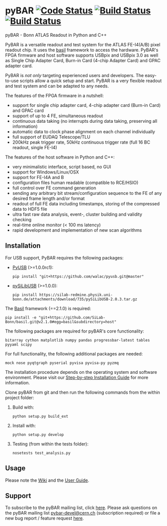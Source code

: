 
# pyBAR [![Code Status](https://landscape.io/github/SiLab-Bonn/pyBAR/development/landscape.svg?style=flat)](https://landscape.io/github/SiLab-Bonn/pyBAR/development) [![Build Status](https://travis-ci.org/SiLab-Bonn/pyBAR.svg?branch=development)](https://travis-ci.org/SiLab-Bonn/pyBAR) [![Build Status](https://ci.appveyor.com/api/projects/status/github/SiLab-Bonn/pyBAR?svg=true)](https://ci.appveyor.com/project/DavidLP/pybar-71xwl)

pyBAR - Bonn ATLAS Readout in Python and C++

PyBAR is a versatile readout and test system for the ATLAS FE-I4(A/B) pixel readout chip. It uses the [basil](https://github.com/SiLab-Bonn/basil) framework to access the hardware.
PyBAR's FPGA firmware and host software supports USBpix and USBpix 3.0 as well as Single Chip Adapter Card, Burn-in Card (4-chip Adapter Card) and GPAC adapter card.

PyBAR is _not only_ targeting experienced users and developers. The easy-to-use scripts allow a quick setup and start. PyBAR is a very flexible readout and test system and can be adapted to any needs.

The features of the FPGA firmware in a nutshell:
- support for single chip adapter card, 4-chip adapter card (Burn-in Card) and GPAC card
- support of up to 4 FE, simultaneous readout
- continuous data taking (no interrupts during data taking, preserving all information)
- automatic data to clock phase alignment on each channel individually
- full support of EUDAQ Telescope/TLU
- 200kHz peak trigger rate, 50kHz continuous trigger rate (full 16 BC readout, single FE-I4)

The features of the host software in Python and C++:
- very minimalistic interface, script based, no GUI
- support for Windows/Linux/OSX
- support for FE-I4A and B
- configuration files human readable (compatible to RCE/HSIO)
- full control over FE command generation
- sending any arbitrary bit stream/configuration sequence to the FE of any desired frame length and/or format
- readout of full FE data including timestamps, storing of the compressed data to HDF5 file
- ultra fast raw data analysis, event-, cluster building and validity checking
- real-time online monitor (< 100 ms latency)
- rapid development and implementation of new scan algorithms

## Installation

For USB support, PyBAR requires the following packages:
- [PyUSB](https://github.com/walac/pyusb) (>=1.0.0rc1):
  ```
  pip install "git+https://github.com/walac/pyusb.git@master"
  ```
  
- [pySiLibUSB](https://silab-redmine.physik.uni-bonn.de/projects/pysilibusb) (>=1.0.0):
  ```
  pip install https://silab-redmine.physik.uni-bonn.de/attachments/download/735/pySiLibUSB-2.0.3.tar.gz
  ```

The [Basil](https://github.com/SiLab-Bonn/basil) framework (==2.1.0) is required:
  ```
  pip install -e "git+https://github.com/SiLab-Bonn/basil.git@v2.1.0#egg=basil&subdirectory=host"
  ```

The following packages are required for pyBAR's core functionality:
  ```
  bitarray cython matplotlib numpy pandas progressbar-latest tables pyyaml scipy
  ```

For full functionality, the following additional packages are needed:
  ```
  mock nose pyqtgraph pyserial pyvisa pyvisa-py pyzmq
  ```

The installation procedure depends on the operating system and software environment.
Please visit our [Step-by-step Installation Guide](https://github.com/SiLab-Bonn/pyBAR/wiki/Step-by-step-Installation-Guide) for more information.

Clone pyBAR from git and then run the following commands from the within project folder:

1. Build with:
   ```
   python setup.py build_ext
   ```

2. Install with:
   ```
   python setup.py develop
   ```

3. Testing (from within the tests folder):
   ```
   nosetests test_analysis.py
   ```

## Usage

Please note the [Wiki](https://github.com/SiLab-Bonn/pyBAR/wiki) and the [User Guide](https://github.com/SiLab-Bonn/pyBAR/wiki/User-Guide).

## Support

To subscribe to the pyBAR mailing list, click [here](https://e-groups.cern.ch/e-groups/EgroupsSubscription.do?egroupName=pybar-devel). Please ask questions on the pyBAR mailing list [pybar-devel@cern.ch](mailto:pybar-devel@cern.ch?subject=bug%20report%20%2F%20feature%20request) (subscription required) or file a new bug report / feature request [here](https://github.com/SiLab-Bonn/pyBAR/issues/new).

